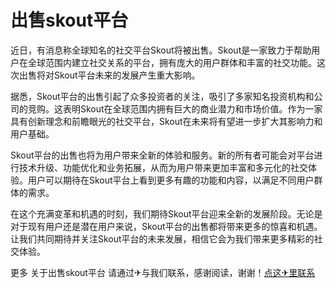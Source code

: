 # 出售skout平台

近日，有消息称全球知名的社交平台Skout将被出售。Skout是一家致力于帮助用户在全球范围内建立社交关系的平台，拥有庞大的用户群体和丰富的社交功能。这次出售将对Skout平台未来的发展产生重大影响。

据悉，Skout平台的出售引起了众多投资者的关注，吸引了多家知名投资机构和公司的竞购。这表明Skout在全球范围内拥有巨大的商业潜力和市场价值。作为一家具有创新理念和前瞻眼光的社交平台，Skout在未来将有望进一步扩大其影响力和用户基础。

Skout平台的出售也将为用户带来全新的体验和服务。新的所有者可能会对平台进行技术升级、功能优化和业务拓展，从而为用户带来更加丰富和多元化的社交体验。用户可以期待在Skout平台上看到更多有趣的功能和内容，以满足不同用户群体的需求。

在这个充满变革和机遇的时刻，我们期待Skout平台迎来全新的发展阶段。无论是对于现有用户还是潜在用户来说，Skout平台的出售都将带来更多的惊喜和机遇。让我们共同期待并关注Skout平台的未来发展，相信它会为我们带来更多精彩的社交体验。

更多 关于出售skout平台 请通过✈与我们联系，感谢阅读，谢谢！[点这✈里联系](https://www.k02.cc)